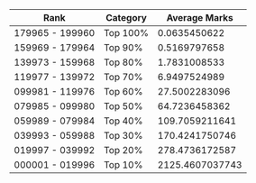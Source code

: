 | Rank | Category | Average Marks |
|------|----------|---------------|
| 179965 - 199960 | Top 100% | 0.0635450622 |
| 159969 - 179964 | Top 90% | 0.5169797658 |
| 139973 - 159968 | Top 80% | 1.7831008533 |
| 119977 - 139972 | Top 70% | 6.9497524989 |
| 099981 - 119976 | Top 60% | 27.5002283096 |
| 079985 - 099980 | Top 50% | 64.7236458362 |
| 059989 - 079984 | Top 40% | 109.7059211641 |
| 039993 - 059988 | Top 30% | 170.4241750746 |
| 019997 - 039992 | Top 20% | 278.4736172587 |
| 000001 - 019996 | Top 10% | 2125.4607037743 |
